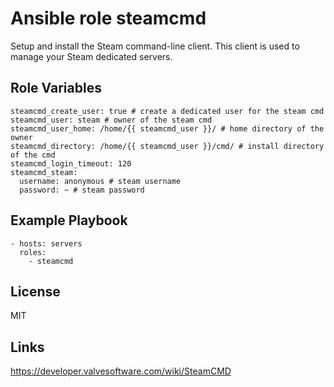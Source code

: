 Ansible role steamcmd
=====================

Setup and install the Steam command-line client.
This client is used to manage your Steam dedicated servers.

Role Variables
--------------

```
steamcmd_create_user: true # create a dedicated user for the steam cmd
steamcmd_user: steam # owner of the steam cmd
steamcmd_user_home: /home/{{ steamcmd_user }}/ # home directory of the owner
steamcmd_directory: /home/{{ steamcmd_user }}/cmd/ # install directory of the cmd
steamcmd_login_timeout: 120
steamcmd_steam:
  username: anonymous # steam username
  password: ~ # steam password
```

Example Playbook
----------------

```
- hosts: servers
  roles:
    - steamcmd
```

License
-------

MIT

Links
-----

<https://developer.valvesoftware.com/wiki/SteamCMD>
